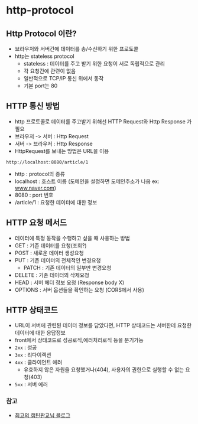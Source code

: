 # http-protocol

## Http Protocol 이란?
- 브라우저와 서버간에 데이터를 송/수신하기 위한 프로토콜
- http는 stateless protocol
    - stateless : 데이터를 주고 받기 위한 요청이 서로 독립적으로 관리
    - 각 요청간에 관련이 없음
    - 일반적으로 TCP/IP 통신 위에서 동작
    - 기본 port는 80

## HTTP 통신 방법
- http 프로토콜로 데이터를 주고받기 위해선 HTTP Request와 Http Response 가 필요
- 브라우저 -> 서버 : Http Request
- 서버 -> 브라우저 : Http Response
- HttpRequest를 보내는 방법은 URL을 이용
```text
http://localhost:8080/article/1
```
- http : protocol의 종류
- localhost : 호스트 이름 (도메인을 설정하면 도메인주소가 나옴 ex: www.naver.com)
- 8080 : port 번호
- /article/1 : 요청한 데이터에 대한 정보

## HTTP 요청 메서드
- 데이터에 특정 동작을 수행하고 싶을 때 사용하는 방법
- GET : 기존 데이터를 요청(조회?)
- POST : 새로운 데이터 생성요청
- PUT : 기존 데이터의 전체적인 변경요청
    - PATCH : 기존 데이터의 일부만 변경요청
- DELETE : 기존 데이터의 삭제요청
- HEAD : 서버 헤더 정보 요청 (Response body X)
- OPTIONS : 서버 옵션들을 확인하는 요청 (CORS에서 사용)

## HTTP 상태코드
- URL이 서버에 관련된 데이터 정보를 담았다면, HTTP 상태코드는 서버한테 요청한 데이터에 대한 응답정보
- front에서 상태코드로 성공로직,에러처리로직 등을 분기가능
- `2xx` : 성공
- `3xx` : 리다이렉션
- `4xx` : 클라이언트 에러
    - 유효하지 않은 자원을 요청했거나(404), 사용자의 권한으로 실행할 수 없는 요청(403)
- `5xx` : 서버 에러

### 참고
- [최고의 캡틴판교님 블로그](https://joshua1988.github.io/web-development/http-part1/)


    